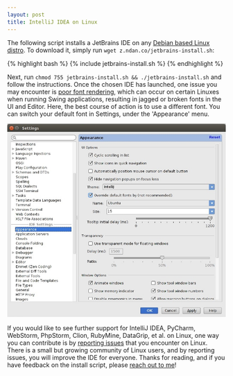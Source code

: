 ```yaml
---
layout: post
title: IntelliJ IDEA on Linux
---
```


The following script installs a JetBrains IDE on any [Debian based Linux distro](https://en.wikipedia.org/wiki/List_of_Linux_distributions#Debian-based). To download it, simply run `wget z.ndan.co/jetbrains-install.sh`:

{% highlight bash %}
{% include jetbrains-install.sh %}
{% endhighlight %}

Next, run `chmod 755 jetbrains-install.sh && ./jetbrains-install.sh` and follow the instructions. Once the chosen IDE has launched, one issue you may encounter is [poor font rendering](https://youtrack.jetbrains.com/issue/IDEA-57233), which can occur on certain Linuxes when running Swing applications, resulting in jagged or broken fonts in the UI and Editor. Here, the best course of action is to use a different font. You can switch your default font in Settings, under the 'Appearance' menu.

![Override default font](/images/override_font.jpg)

If you would like to see further support for IntelliJ IDEA, PyCharm, WebStorm, PhpStorm, Clion, RubyMine, DataGrip, et al. on Linux, one way you can contribute is by [reporting issues](https://youtrack.jetbrains.com/issues/IDEA?q=linux+sort+by%3A+votes+desc+%23Open#issueid=IDEA-22750) that you encounter on Linux. There is a small but growing community of Linux users, and by reporting issues, you will improve the IDE for everyone. Thanks for reading, and if you have feedback on the install script, please [reach out to me](https://twitter.com/breandan)!